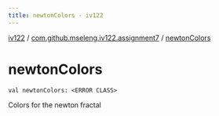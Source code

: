```yaml
---
title: newtonColors - iv122
---
```


[iv122](../index.md) / [com.github.mseleng.iv122.assignment7](index.md) / [newtonColors](.)

# newtonColors

`val newtonColors: <ERROR CLASS>`

Colors for the newton fractal


